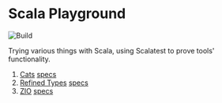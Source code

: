 # Scala Playground

![Build](https://github.com/mattmoore/scala-playground/workflows/Build/badge.svg)

Trying various things with Scala, using Scalatest to prove tools' functionality.

1. [Cats](https://typelevel.org/cats/) [specs](src/test/scala/playground/cats/)
1. [Refined Types](https://github.com/fthomas/refined) [specs](src/test/scala/playground/refined/)
1. [ZIO](https://zio.dev) [specs](src/test/scala/playground/zio/)